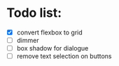 # Todo list:
* [x] convert flexbox to grid
* [ ] dimmer
* [ ] box shadow for dialogue
* [ ] remove text selection on buttons

